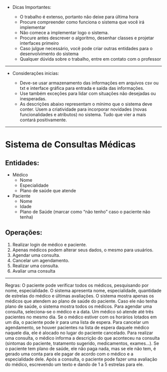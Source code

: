 - Dicas Importantes:

    - O trabalho é extenso, portanto não deixe para última hora
    - Procure compreender como funciona o sistema que você irá implementar
    - Não comece a implementar logo o sistema. 
    - Procure antes descrever o algoritmo, desenhar classes e projetar interfaces primeiro
    - Caso julgue necessário, você pode criar outras entidades para o desenvolvimento do sistema 
    - Qualquer dúvida sobre o trabalho, entre em contato com o professor

---

- Considerações inicias:

    - Deve-se usar armazenamento das informações em arquivos csv ou txt e interface gráfica para entrada e saída das informações. 
    - Use também exceções para lidar com situações não desejadas ou inesperadas.
    - As descrições abaixo representam o mínimo que o sistema deve conter. Usem a criatividade para incorporar novidades (novas funcionalidades e atributos) no sistema. Tudo que vier a mais contará positivamente. 

---

# Sistema de Consultas Médicas
## Entidades:

- Médico
    - Nome
    - Especialidade
    - Plano de saúde que atende
- Paciente
    - Nome
    - Idade
    - Plano de Saúde (marcar como “não tenho” caso o paciente não tenha)

## Operações:

1. Realizar login de médico e paciente.
2. Apenas médicos podem alterar seus dados, o mesmo para usuários. 
3. Agendar uma consulta.
4. Cancelar um agendamento.
5. Realizar uma consulta.
6. Avaliar uma consulta

---

Regras:
O paciente pode verificar todos os médicos, pesquisando por nome, especialidade. O sistema apresenta nome, especialidade, quantidade de estrelas do médico e últimas avaliações. O sistema mostra apenas os médicos que atendem ao plano de saúde do paciente. Caso ele não tenha plano de saúde, o sistema mostra todos os médicos.
Para agendar uma consulta, seleciona-se o médico e a data. Um médico só atende até três pacientes no mesmo dia. Se o médico estiver com os horários lotados em um dia, o paciente pode ir para uma lista de espera.
Para cancelar um agendamento, se houver pacientes na lista de espera daquele médico naquele dia, ele é alocado no lugar do paciente cancelado.
Para realizar uma consulta, o médico informa a descrição do que aconteceu na consulta (sintomas do paciente, tratamento sugerido, medicamentos, exames...).  Se o paciente tem plano de saúde, ele não paga nada, mas se ele não tem, é gerado uma conta para ele pagar de acordo com o médico e a especialidade dele.
Após a consulta, o paciente pode fazer uma avaliação do médico, escrevendo um texto e dando de 1 a 5 estrelas para ele.
